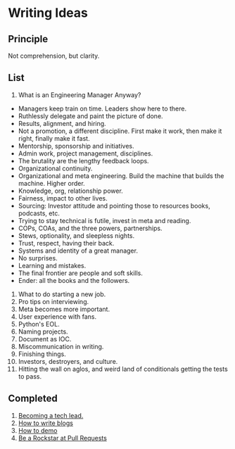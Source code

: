 # Writing Ideas

## Principle

Not comprehension, but clarity.

## List
1. What is an Engineering Manager Anyway?
  - Managers keep train on time. Leaders show here to there.
  - Ruthlessly delegate and paint the picture of done.
  - Results, alignment, and hiring.
  - Not a promotion, a different discipline. First make it work, then make it right, finally make it fast.
  - Mentorship, sponsorship and initiatives.
  - Admin work, project management, disciplines.
  - The brutality are the lengthy feedback loops.
  - Organizational continuity.
  - Organizational and meta engineering. Build the machine that builds the machine. Higher order.
  - Knowledge, org, relationship power.
  - Fairness, impact to other lives.
  - Sourcing: Investor attitude and pointing those to resources books, podcasts, etc.
  - Trying to stay technical is futile, invest in meta and reading.
  - COPs, COAs, and the three powers, partnerships.
  - Stews, optionality, and sleepless nights.
  - Trust, respect, having their back.
  - Systems and identity of a great manager.
  - No surprises.
  - Learning and mistakes.
  - The final frontier are people and soft skills.
  - Ender: all the books and the followers.
1. What to do starting a new job.
1. Pro tips on interviewing.
1. Meta becomes more important.
1. User experience with fans.
1. Python's EOL.
1. Naming projects.
1. Document as IOC.
1. Miscommunication in writing.
1. Finishing things.
1. Investors, destroyers, and culture.
1. Hitting the wall on aglos, and weird land of conditionals getting the tests to pass.

## Completed
1. [Becoming a tech lead.](https://dev.to/solidi/what-is-a-tech-lead-anyway-483p)
1. [How to write blogs](https://medium.com/@solidi/the-one-about-blogging-cd9e65a2055b)
1. [How to demo](https://dev.to/solidi/how-to-crush-your-next-team-demo-2bb5)
1. [Be a Rockstar at Pull Requests](https://dev.to/solidi/be-a-rockstar-at-pull-requests-1e4f)
